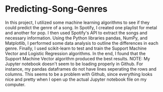 # Predicting-Song-Genres
In this project, I utilized some machine learning algorithms to see if they could predict the genre of a song. In Spotify, I created one playlist for metal and another for pop. I then used Spotify's API to extract the songs and necessary information. Using the Python libraries pandas, NumPy, and Matplotlib, I performed some data analysis to outline the differences in each genre. Finally, I used scikit-learn to test and train the Support Machine Vector and Logistic Regression algorithms. In the end, I found that the Support Machine Vector algorithm produced the best results.
NOTE: My Jupyter notebook doesn't seem to be loading properly in Github. For instance, my pandas dataframes do not have lines seperating the rows and columns. This seems to be a problem with Github, since everything looks nice and pretty when I open up the actual Jupyter notebook file on my computer.
